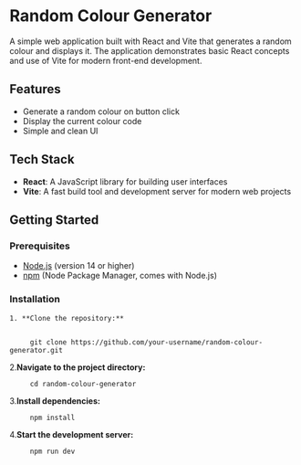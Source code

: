 # Random Colour Generator

A simple web application built with React and Vite that generates a random colour and displays it. The application demonstrates basic React concepts and use of Vite for modern front-end development.

## Features

- Generate a random colour on button click
- Display the current colour code
- Simple and clean UI

## Tech Stack

- **React**: A JavaScript library for building user interfaces
- **Vite**: A fast build tool and development server for modern web projects

## Getting Started

### Prerequisites

- [Node.js](https://nodejs.org/) (version 14 or higher)
- [npm](https://www.npmjs.com/) (Node Package Manager, comes with Node.js)

### Installation

    1. **Clone the repository:**

         
         git clone https://github.com/your-username/random-colour-generator.git

   2.**Navigate to the project directory:**
   
         
         cd random-colour-generator

   3.**Install dependencies:**

          
         npm install

   4.**Start the development server:**

         
         npm run dev

